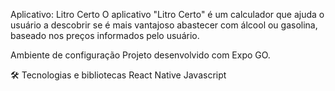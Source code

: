 Aplicativo: Litro Certo
O aplicativo "Litro Certo" é um calculador que ajuda o usuário a descobrir se é mais vantajoso abastecer com álcool ou gasolina, baseado nos preços informados pelo usuário.

Ambiente de configuração
Projeto desenvolvido com Expo GO.

🛠 Tecnologias e bibliotecas
React Native
Javascript
